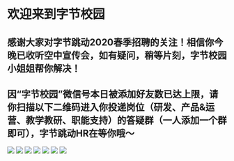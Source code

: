 # 欢迎来到字节校园  
## 感谢大家对字节跳动2020春季招聘的关注！相信你今晚已收听空中宣传会，如有疑问，稍等片刻，字节校园小姐姐帮你解决！  
## 因“字节校园”微信号本日被添加好友数已达上限，请你扫描以下二维码进入你投递岗位（研发、产品&运营、教学教研、职能支持）的答疑群（一人添加一个群即可），字节跳动HR在等你哦～  
![](./WechatIMG134.png)
![](./WechatIMG145.jpeg)
![](./WechatIMG146.jpeg)
![](./WechatIMG147.png)
![](./WechatIMG148.png)
![](./WechatIMG149.png)
![](./WechatIMG151.jpeg)
